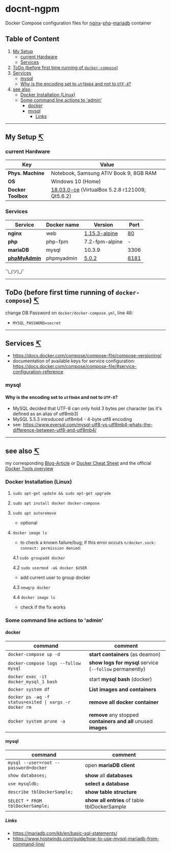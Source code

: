 # docnt-ngpm
Docker Compose configuration files for [nginx](https://unit.nginx.org/)-[php](https://www.php.net/)-[mariadb](https://mariadb.org/) container

<a name="toc"></a>

## Table of Content
1. [My Setup](#my-setup)
   * [current Hardware](#my-setup_current-hardware)
   * [Services](#my-setup_services)
1. [ToDo (before first time running of `docker-compose`)](#todo-before-first-run)
1. [Services](#services)
   * [mysql](#services_mysql)
   * [Why is the encoding set to `utf8mb4` and not to `UTF-8`?](#services_mysql_why-utf8mb4)
1. [see also](#see-also)
   * [Docker Installation (Linux)](#see-also_docker-installation)
   * [Some command line actions to 'admin'](#see-also_command-line-actions)
     * [docker](#see-also_command-line-actions_docker)
     * [mysql](#see-also_command-line-actions_mysql)
       * [Links](#see-also_command-line-actions_mysql_links)

---
<a name="my-setup"></a>

## My Setup [↸](#toc)

<a name="my-setup_current-hardware"></a>

### current Hardware

| Key | Value |
| --- | --- |
| **Phys. Machine** | Notebook, Samsung ATIV Book 9, 8GB RAM|
| **OS** | Windows 10 (Home) |
| **Docker Toolbox** | [18.03.0-ce](https://github.com/docker/toolbox/releases/tag/v18.03.0-ce) (VirtualBox 5.2.8 r121009, Qt5.6.2) |

<a name="my-setup_services"></a>

### Services

| Service | Docker name | Version | Port |
| --- | --- | --- | --- |
| **nginx** | web | [1.15.3-alpine](https://github.com/docker-library/repo-info/blob/master/repos/nginx/local/1.15-alpine.md) | [80](http://localhost/) |
| **php** | php-fpm | 7.2-fpm-alpine | - |
| **mariaDB** | mysql | 10.3.9 | 3306 |
| **[phpMyAdmin](https://github.com/phpmyadmin/docker)** | phpmyadmin | [5.0.2](https://hub.docker.com/layers/phpmyadmin/phpmyadmin/5.0.2/images/sha256-46dfe47ca8d3a172e7a203049bd33f516b179dc4a7205a88a97ba0bf9fc94c11?context=explore) | [8181](http://localhost:8181) |

¯\\\_(ツ)\_/¯

---
<a name="todo-before-first-run"></a>

## ToDo (before first time running of `docker-compose`) [↸](#toc)

change DB Password on `docker/docker-compose.yml`, line 46:

* `MYSQL_PASSWORD=secret`

---
<a name="services"></a>

## Services [↸](#toc)

* https://docs.docker.com/compose/compose-file/compose-versioning/
* documentation of available keys for service configuration: https://docs.docker.com/compose/compose-file/#service-configuration-reference

<a name="services_mysql"></a>

### mysql

<a name="services_mysql_why-utf8mb4"></a>

#### Why is the encoding set to `utf8mb4` and not to `UTF-8`?

* MySQL decided that UTF-8 can only hold 3 bytes per character (as it's defined as an alias of utf8mb3)
* MySQL 5.5.3 introduced utf8mb4 - 4-byte utf8 encoding
* see: https://www.eversql.com/mysql-utf8-vs-utf8mb4-whats-the-difference-between-utf8-and-utf8mb4/

---
<a name="see-also"></a>

## see also [↸](#toc)

my corresponding [Blog-Article](http://mysolutions.blog.lederich.de/2018/10/03/einen-webserver-mit-docker-toolbox-erstellen/) or [Docker Cheat Sheet](https://github.com/dele1972/my-Docker-Cheat-Sheet) and the official [Docker Tools overview](https://docs.docker.com/toolbox/overview/)

<a name="see-also_docker-installation"></a>

### Docker Installation (Linux)

1. `sudo apt-get update && sudo apt-get upgrade`
2. `sudo apt install docker docker-compose`
3. `sudo apt autoremove`
   - optional
4. `docker image ls`
   - to check a known failure/bug; if this error occurs `n/docker.sock: connect: permission denied`:

   4.1 `sudo groupadd docker`

   4.2 `sudo usermod -aG docker $USER`
      - add current user to group docker

   4.3 `newgrp docker`

   4.4 `docker image ls`
      - check if the fix works

<a name="see-also_command-line-actions"></a>

### Some command line actions to 'admin'

<a name="see-also_command-line-actions_docker"></a>

#### docker

| command | comment |
| --- | --- |
| `docker-compose up -d` | **start containers** (as deamon) |
| `docker-compose logs --follow mysql` | **show logs for mysql** service (`--follow` permanently) |
| `docker exec -it docker_mysql_1 bash` | start **mysql bash** (docker) |
| `docker system df` | **List images and containers** |
| `docker ps -aq -f status=exited \| xargs -r docker rm` | **remove all docker container** |
| `docker system prune -a` | **remove** any stopped **containers and all** unused **images** |

<a name="see-also_command-line-actions_mysql"></a>

#### mysql

| command | comment |
| --- | --- |
| `mysql --user=root --password=docker` | open **mariaDB client** |
| `show databases;` | **show** all **databases** |
| `use mysqldb;` | **select a database** |
| `describe tblDockerSample;` | **show table structure** |
| `SELECT * FROM tblDockerSample;` | **show all entries** of table tblDockerSample|

<a name="see-also_command-line-actions_mysql_links"></a>

##### Links

* https://mariadb.com/kb/en/basic-sql-statements/
* https://www.hostwinds.com/guide/how-to-use-mysql-mariadb-from-command-line/
